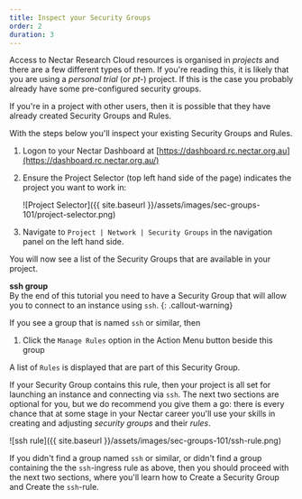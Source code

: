 ```yaml
---
title: Inspect your Security Groups
order: 2
duration: 3
---
```


Access to Nectar Research Cloud resources is organised in *projects* and there are a few different types of them. If you're reading this, it is likely that you are using a *personal trial* (or *pt-*) project. If this is the case you probably already have some pre-configured security groups. 

If you're in a project with other users, then it is possible that they have already created Security Groups and Rules. 

With the steps below you'll inspect your existing Security Groups and Rules. 



1. Logon to your Nectar Dashboard at [https://dashboard.rc.nectar.org.au](https://dashboard.rc.nectar.org.au/)
2. Ensure the Project Selector (top left hand side of the page) indicates the project you want to work in:
   
   ![Project Selector]({{ site.baseurl }}/assets/images/sec-groups-101/project-selector.png)
3. Navigate to `Project | Network | Security Groups` in the navigation panel on the left hand side.

You will now see a list of the Security Groups that are available in your project. 

**ssh group**<br/>
By the end of this tutorial you need to have a Security Group that will allow you to connect to an instance using `ssh`. 
{: .callout-warning}

If you see a group that is named `ssh` or similar, then 

1. Click the `Manage Rules` option in the Action Menu button beside this group

A list of `Rules` is displayed that are part of this Security Group. 

If your Security Group contains this rule, then your project is all set for launching an instance and connecting via `ssh`. The next two sections are optional for you, but we do recommend you give them a go: there is every chance that at some stage in your Nectar career you'll use your skills in creating and adjusting *security groups* and their *rules*.

![ssh rule]({{ site.baseurl }}/assets/images/sec-groups-101/ssh-rule.png)

If you didn't find a group named `ssh` or similar, or didn't find a group containing the the `ssh`-ingress rule as above, then you should proceed with the next two sections, where you'll learn how to Create a Security Group and Create the `ssh`-rule. 